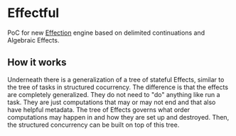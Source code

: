 # Effectful

PoC for new [Effection](https://github.com/thefrontside/effection) engine based
on delimited continuations and Algebraic Effects.

## How it works

Underneath there is a generalization of a tree of stateful Effects,
similar to the tree of tasks in structured cocurrency.  The difference
is that the effects are completely generalized. They do not need to
"do" anything like run a task. They are just computations that may or
may not end and that also have helpful metadata. The tree of Effects
governs what order computations may happen in and how they are set up
and destroyed. Then, the structured concurrency can be built on top of
this tree.
